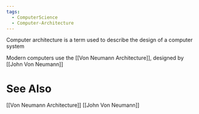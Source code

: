 ```yaml
---
tags:
  - ComputerScience
  - Computer-Architecture
---
```

Computer architecture is a term used to describe the design of a computer system

Modern computers use the [[Von Neumann Architecture]], designed by [[John Von Neumann]]

# See Also
[[Von Neumann Architecture]]
[[John Von Neumann]]